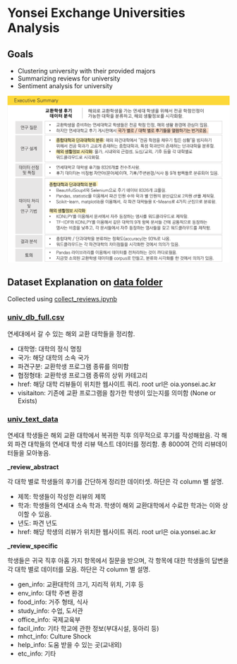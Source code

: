 # Yonsei Exchange Universities Analysis



## Goals

* Clustering university with their provided majors
* Summarizing reviews for university
* Sentiment analysis for university

![image-20200725080203357](./img/image-20200725080203357.png)



## Dataset Explanation on [data folder](./data)

Collected using [collect_reviews.ipynb](./collect_reviews.ipynb)

### [univ_db_full.csv](./data/univ_db_full.csv)

연세대에서 갈 수 있는 해외 교환 대학들을 정리함.

* 대학명: 대학의 정식 명칭
* 국가: 해당 대학의 소속 국가
* 파견구분: 교환학생 프로그램 종류를 의미함
* 협정형태: 교환학생 프로그램 종류의 상위 카테고리
* href: 해당 대학 리뷰들이 위치한 웹사이트 쿼리. root url은 oia.yonsei.ac.kr
* visitaiton: 기존에 교환 프로그램을 참가한 학생이 있는지를 의미함 (None or Exists)

### [univ_text_data](./data/univ_text_data)

연세대 학생들은 해외 교환 대학에서 복귀한 직후 의무적으로 후기를 작성해왔음. 각 해외 파견 대학들의 연세대 학생 리뷰 텍스트 데이터를 정리함. 총 8000여 건의 리뷰데이터들을 모아놓음. 

**_review_abstract**

각 대학 별로 학생들의 후기를 간단하게 정리한 데이터셋. 하단은 각 column 별 설명.

* 제목: 학생들이 작성한 리뷰의 제목
* 학과: 학생들의 연세대 소속 학과. 학생이 해외 교환대학에서 수료한 학과는 이와 상이할 수 있음.
* 년도: 파견 년도
* href: 해당 학생의 리뷰가 위치한 웹사이트 쿼리. root url은 oia.yonsei.ac.kr

**_review_specific**

학생들은 귀국 직후 아홉 가지 항목에서 질문을 받으며, 각 항목에 대한 학생들의 답변을 각 대학 별로 데이터를 모음. 하단은 각 column 별 설명.

* gen_info: 교환대학의 크기, 지리적 위치, 기후 등
* env_info: 대학 주변 환경
* food_info: 거주 형태, 식사
* study_info: 수업, 도서관
* office_info: 국제교육부
* facil_info: 기타 학교에 관한 정보(부대시설, 동아리 등)
* mhct_info: Culture Shock
* help_info: 도움 받을 수 있는 곳(교내외)
* etc_info: 기타